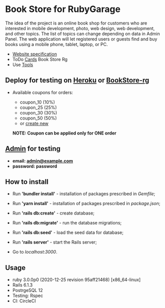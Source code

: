# Book Store for RubyGarage

The idea of the project is an online book shop for customers who are interested in mobile development, photo, web design, web development, and other topics. The list of topics can change depending on data in Admin Panel.
The web application will let registered users or guests find and buy books using a mobile phone, tablet, laptop, or PC.

- [Website specification](https://drive.google.com/drive/folders/0B3jvg6jQR0D9QlV3RjducDEta3M)
- ToDo [Cards](https://github.com/TurVitAn/book-store-rg/projects/1) Book Store Rg 
- Use [Tools](https://github.com/TurVitAn/book-store-rg/projects/1#card-62554416)

## Deploy for testing on [Heroku](https://bookstore-rg-turvitan.herokuapp.com/) or [BookStore-rg](http://bookstore-rg.turvitan.km.ua/)
- Available coupons for orders:
    - coupon_10 (10%)
    - coupon_25 (25%)
    - coupon_30 (30%)
    - coupon_50 (50%)
    - or [create new](https://bookstore-rg-turvitan.herokuapp.com/admin/coupons)

    **NOTE: Coupon can be applied only for ONE order**
    
## [Admin](https://bookstore-rg-turvitan.herokuapp.com/admin/login) for testing
- **email:    admin@example.com**
- **password: password**

## How to install

- Run **'bundler install'** - installation of packages prescribed in *Gemfile*;
- Run **'yarn install'** - installation of packages prescribed in *package.json*;
- Run **'rails db:create'** - create database;
- Run **'rails db:migrate'** - run the database migrations;
- Run **'rails db:seed'** - load the seed data for database;
- Run **'rails server'** - start the Rails server;

- Go to *localhost:3000*.

## Usage

- ruby 3.0.0p0 (2020-12-25 revision 95aff21468) [x86_64-linux]
- Rails 6.1.3
- PostrgeSQL 12
- Testing: Rspec
- CI: CircleCI

